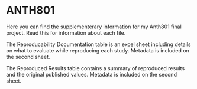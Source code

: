 # ANTH801

Here you can find the supplementerary information for my Anth801 final project. Read this for information about each file.

The Reproducability Documentation table is an excel sheet including details on what to evaluate while reproducing each study. Metadata is included on the second sheet.

The Reproduced Results table contains a summary of reproduced results and the original published values. Metadata is included on the second sheet. 


